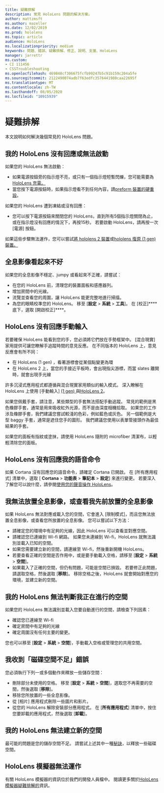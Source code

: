 ```yaml
---
title: 疑難排解
description: 常見 HoloLens 問題的解決方案。
author: mattzmsft
ms.author: mazeller
ms.date: 12/02/2019
ms.prod: hololens
ms.topic: article
audience: HoloLens
ms.localizationpriority: medium
keywords: 問題、錯誤、疑難排解、修正、說明、支援、HoloLens
manager: jarrettr
ms.custom:
- CI 111456
- CSSTroubleshooting
ms.openlocfilehash: 469848cf306675fcfb99247b5c91b159c204a5fe
ms.sourcegitcommit: 2122490074adb7f63edfc3576441980caa22695f
ms.translationtype: MT
ms.contentlocale: zh-TW
ms.lasthandoff: 08/05/2020
ms.locfileid: "10915939"
---
```

# 疑難排解

本文說明如何解決幾個常見的 HoloLens 問題。

## 我的 HoloLens 沒有回應或無法啟動

如果您的 HoloLens 無法啟動：

- 如果電源按鈕旁的指示燈不亮，或只有一個指示燈短暫閃爍，您可能需要為[HoloLens 充電。](hololens-recovery.md#charge-the-device)
- 當您按下電源按鈕時，如果指示燈看不到任何內容，請[preform 裝置的硬重設](hololens-recovery.md#hard-reset-procedure)。

如果您的 HoloLens 遭到凍結或沒有回應：

- 您可以按下電源按鈕來關閉您的 HoloLens，直到所有5個指示燈關閉為止，或在指示燈沒有回應的情況下，再按15秒。 若要啟動 HoloLens，請再按一次 [電源] 按鈕。

如果這些步驟無法運作，您可以嘗試[將 hololens 2 裝置](hololens-recovery.md)或[hololens 復原 (1 gen) 裝置。](hololens1-recovery.md)

## 全息影像看起來不好

如果您的全息影像不穩定、jumpy 或看起來不正確，請嘗試：

- 在您的 HoloLens 前，清理您的裝置面板和感應器列。
- 增加房間中的光線。
- 流覽並查看您的周圍，讓 HoloLens 能更完整地進行掃描。
- 為您的眼睛校準您的 HoloLens。 移至 [**設定**  >  **系統**  >  **工具**]。 在 [校正]**** 底下，選取 [開啟校正]****。

## HoloLens 沒有回應手動輸入

若要確保 HoloLens 能看到您的手，您必須將它們放在手勢框架中。  [混合現實] 家用提供可讓您瞭解手追蹤時間的意見反應。  在不同版本的 HoloLens 上，意見反應會有所不同：
- 在 HoloLens (1 gen) ，看著游標會從某個點變更為環
- 在 HoloLens 2 上，當您的手接近平板時，會出現指尖游標，而當 slates 離開時，就會出現手光線

許多沉浸式應用程式都遵循與混合現實家用類似的輸入模式。  深入瞭解在 HoloLens 上使用 [手動輸入] [ (1 gen) ](hololens1-basic-usage.md#use-hololens-with-your-hands)與[HoloLens 2](hololens2-basic-usage.md#the-hand-tracking-frame)。

如果您佩戴手套，請注意，某些類型的手套無法搭配手動追蹤。  常見的範例是黑色橡膠手套，通常是用來吸收紅外光源，而不是由深度相機拾取。  如果您的工作涉及橡膠手套，我們建議您嘗試較淺的色彩，例如藍色或灰色。  另一個範例是大型 baggy 手套，通常是遮住您手的圖形。 我們建議您使用以表單管接頭作為最佳結果的手套。

如果您的面板有指紋或塗抹，請使用 HoloLens 隨附的 microfiber 清潔布，以輕輕清除您的面板。

## HoloLens 沒有回應我的語音命令

如果 Cortana 沒有回應您的語音命令，請確定 Cortana 已開啟。 在 [所有應用程式] 清單中，選取 [ **Cortana**  >  **功能表**  >  **筆記本**  >  **設定**] 來進行變更。 若要深入了解您可以說什麼，請參閱[使用您的聲音操作 HoloLens](hololens-cortana.md)。

## 我無法放置全息影像，或查看我先前放置的全息影像

如果 HoloLens 無法對應或載入您的空間，它會進入 [限制模式]，而且您無法放置全息影像，或查看您所放置的全息影像。 您可以嘗試以下方法：

- 請確定您的環境中有足夠的光線，因此 HoloLens 可以查看並對應空間。
- 請確認您已連線到 Wi-fi 網路。 如果您未連線到 Wi-fi，HoloLens 就無法識別並載入已知的空間。
- 如果您需要建立新的空間，請連線至 Wi-fi，然後重新開機 HoloLens。
- 若要查看正確的空間是否作用中，或是要手動載入空格，請移至 [**設定**  >  **系統**  >  **空間**]。
- 如果載入了正確的空間，但仍有問題，可能是空間已損毀。 若要修正此問題，請選取空格，然後選取 [**移除**]。 移除空格之後，HoloLens 就會開始對應您的環境，並建立新的空間。

## 我的 HoloLens 無法判斷我正在進行的空間

如果您的 HoloLens 無法識別並載入您要自動進行的空間，請檢查下列因素：

- 確認您已連線至 Wi-fi
- 確定房間中有足夠的光線
- 確定周圍沒有任何主要的變更。

您也可以移至 [**設定**  >  **系統**  >  **空間**]，手動載入空格或管理您的共用空間。

## 我收到「磁碟空間不足」錯誤

您必須執行下列一或多個動作來釋放一些儲存空間：

- 刪除部分未使用的空格。 移至 [**設定**  >  **系統**  >  **空間**]，選取您不再需要的空間，然後選取 [**移除**]。
- 移除您所放置的一些全息影像。
- 從 [相片] 應用程式刪除一些圖片和影片。
- 從您的 HoloLens 解除安裝部分應用程式。 在 [**所有應用程式**] 清單中，按住您要卸載的應用程式，然後選取 [**卸載**]。

## 我的 HoloLens 無法建立新的空間

最可能的問題是您的儲存空間不足。 請嘗試上述其中一種[秘訣](#im-getting-a-low-disk-space-error)，以釋放一些磁碟空間。

## HoloLens 模擬器無法運作

有關 HoloLens 模擬器的資訊位於我們的開發人員檔中。  閱讀更多關於[HoloLens 模擬器疑難排解的](https://docs.microsoft.com/windows/mixed-reality/using-the-hololens-emulator#troubleshooting)資訊。
